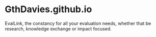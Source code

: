 # GthDavies.github.io
EvalLink, the constancy for all your evaluation needs, whether that be research, knowledge exchange or impact focused. 
